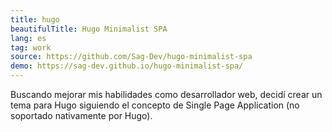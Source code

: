 ```yaml
---
title: hugo
beautifulTitle: Hugo Minimalist SPA
lang: es
tag: work
source: https://github.com/Sag-Dev/hugo-minimalist-spa
demo: https://sag-dev.github.io/hugo-minimalist-spa/
---
```


Buscando mejorar mis habilidades como desarrollador web, decidí crear un tema
para Hugo siguiendo el concepto de Single Page Application (no soportado
nativamente por Hugo).
